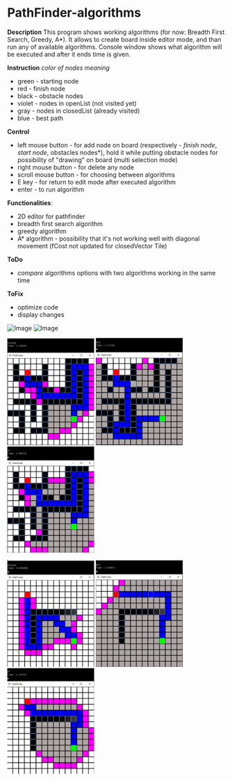 # PathFinder-algorithms

**Description**
This program shows working algorithms (for now: Breadth First Search, Greedy, A*). It allows to create board inside editor mode, and than run any of available algorithms. Console window shows what algorithm will be executed and after it ends time is given.

**Instruction**
*color of nodes meaning*
- green - starting node
- red - finish node
- black - obstacle nodes
- violet - nodes in openList (not visited yet)
- gray - nodes in closedList (already visited)
- blue - best path

**Control**
- left mouse button - for add node on board (respectively - *finish node*, *start node*, obstacles nodes*), hold it while putting obstacle nodes for possibility of "drawing" on board (multi selection mode)
- right mouse button - for delete any node
- scroll mouse button - for choosing between algorithms
- E key - for return to edit mode after executed algorithm
- enter - to run algorithm

**Functionalities**:
- 2D editor for pathfinder
- breadth first search algorithm
- greedy algorithm 
- A* algorithm - possibility that it's not working well with diagonal movement (fCost not updated for closedVector Tile)

**ToDo**
- *compare* algorithms options with two algorithms working in the same time

**ToFix**
- optimize code
- display changes


<p float="left">
       <img src="images/MTV1.png" alt="Image" width="300"/> </div>     
       <img src="images/MTV2.png" alt="Image" width="300"/></div>      
</p>


  <p float="left">
  <img src="images/Greedy 1.png" alt="Image" width="200"/></div>
  <img src="images/BFS 1.png" alt="Image" width="200"/> </div>
  <img src="images/A_star 1.png" alt="Image" width="200"/></div>
  </p>
  <p float="left">
  <img src="images/Greedy 2.png" alt="Image" width="200"/>  </div>
  <img src="images/BFS 2.png" alt="Image" width="200"/>  </div>
  <img src="images/A_star 2.png" alt="Image" width="200"/>  </div>
  </p>
